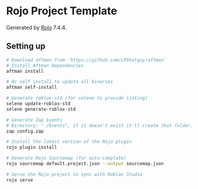 # Rojo Project Template

Generated by [Rojo](https://github.com/rojo-rbx/rojo) 7.4.4.

## Setting up

```bash
# Download aftman from `https://github.com/LPGhatguy/aftman`
# Install Aftman Dependencies
aftman install

# Or self install to update all binaries
aftman self-install

# Generate roblox-std (for selene to provide linting)
selene update-roblox-std
selene generate-roblox-std

# Generate Zap Events
# Directory: "./Events", if it doesn't exist it'll create that folder.
zap config.zap

# Install the latest version of the Rojo plugin
rojo plugin install

# Generate Rojo Sourcemap (for auto-complete)
rojo sourcemap default.project.json --output sourcemap.json

# Serve the Rojo project to sync with Roblox Studio
rojo serve
```
